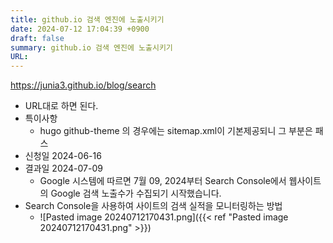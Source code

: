 ```yaml
---
title: github.io 검색 엔진에 노출시키기
date: 2024-07-12 17:04:39 +0900
draft: false
summary: github.io 검색 엔진에 노출시키기
URL: 
---
```

https://junia3.github.io/blog/search

- URL대로 하면 된다.
- 특이사항
	- hugo github-theme 의 경우에는 sitemap.xml이 기본제공되니 그 부분은 패스
- 신청일 2024-06-16
- 결과일 2024-07-09
	- Google 시스템에 따르면 7월 09, 2024부터 Search Console에서 웹사이트의 Google 검색 노출수가 수집되기 시작했습니다.
- Search Console을 사용하여 사이트의 검색 실적을 모니터링하는 방법
	- ![Pasted image 20240712170431.png]({{< ref "Pasted image 20240712170431.png" >}})